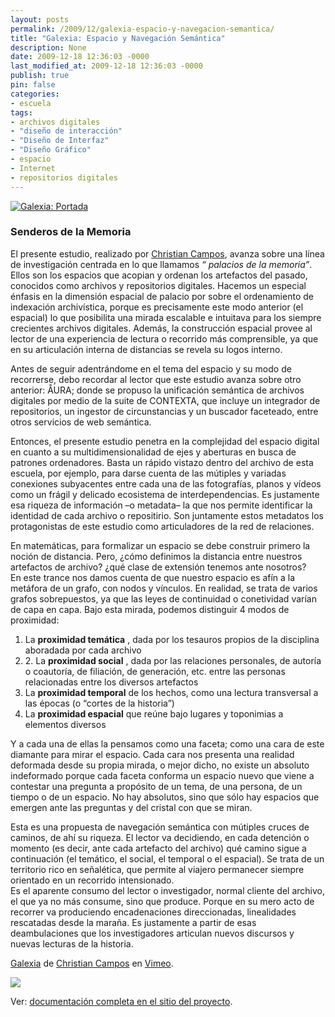 ```yaml
---
layout: posts
permalink: /2009/12/galexia-espacio-y-navegacion-semantica/
title: "Galexia: Espacio y Navegación Semántica"
description: None
date: 2009-12-18 12:36:03 -0000
last_modified_at: 2009-12-18 12:36:03 -0000
publish: true
pin: false
categories:
- escuela
tags:
- archivos digitales
- "diseño de interacción"
- "Diseño de Interfaz"
- "Diseño Gráfico"
- espacio
- Internet
- repositorios digitales
---
```

[![Galexia: Portada](http://www.ead.pucv.cl/wp-content/archivos/2009/12/galexia_portada-605x454.PNG)](http://www.ead.pucv.cl/wp-content/archivos/2009/12/galexia_portada.PNG "Galexia: Portada")

### Senderos de la Memoria

El presente estudio, realizado por [Christian Campos](http://www.christiancampos.cl/ "Sitio Personal de Christian Campos"), avanza sobre una línea de investigación centrada en lo que llamamos _“ palacios de la memoria”_. Ellos son los espacios que acopian y ordenan los artefactos del pasado, conocidos como archivos y repositorios digitales. Hacemos un especial énfasis en la dimensión espacial de palacio por sobre el ordenamiento de indexación archivística, porque es precisamente este modo anterior (el espacial) lo que posibilita una mirada escalable e intuitava para los siempre crecientes archivos digitales. Además, la construcción espacial provee al lector de una experiencia de lectura o recorrido más comprensible, ya que en su articulación interna de distancias se revela su logos interno.

Antes de seguir adentrándome en el tema del espacio y su modo de recorrerse, debo recordar al lector que este estudio avanza sobre otro anterior: ÅURA; donde se propuso la unificación semántica de archivos digitales por medio de la suite de CONTEXTA, que incluye un integrador de repositorios, un ingestor de circunstancias y un buscador faceteado, entre otros servicios de web semántica.

Entonces, el presente estudio penetra en la complejidad del espacio digital en cuanto a su multidimensionalidad de ejes y aberturas en busca de patrones ordenadores. Basta un rápido vistazo dentro del archivo de esta escuela, por ejemplo, para darse cuenta de las mútiples y variadas conexiones subyacentes entre cada una de las fotografías, planos y vídeos como un frágil y delicado ecosistema de interdependencias. Es justamente esa riqueza de información –o metadata– la que nos permite identificar la identidad de cada archivo o repositirio. Son juntamente estos metadatos los protagonistas de este estudio como articuladores de la red de relaciones.

En matemáticas, para formalizar un espacio se debe construir primero la noción de distancia. Pero, ¿cómo definimos la distancia entre nuestros artefactos de archivo? ¿qué clase de extensión tenemos ante nosotros?  
En este trance nos damos cuenta de que nuestro espacio es afín a la metáfora de un grafo, con nodos y vínculos. En realidad, se trata de varios grafos sobrepuestos, ya que las leyes de continuidad o conetividad varían de capa en capa. Bajo esta mirada, podemos distinguir 4 modos de proximidad:

  1. La **proximidad temática** , dada por los tesauros propios de la disciplina aboradada por cada archivo
  2. 2\. La **proximidad social** , dada por las relaciones personales, de autoría o coautoría, de filiación, de generación, etc. entre las personas relacionadas entre los diversos artefactos
  3. La **proximidad temporal** de los hechos, como una lectura transversal a las épocas (o “cortes de la historia”)
  4. La **proximidad espacial** que reúne bajo lugares y toponimias a elementos diversos

Y a cada una de ellas la pensamos como una faceta; como una cara de este diamante para mirar el espacio. Cada cara nos presenta una realidad deformada desde su propia mirada, o mejor dicho, no existe un absoluto indeformado porque cada faceta conforma un espacio nuevo que viene a contestar una pregunta a propósito de un tema, de una persona, de un tiempo o de un espacio. No hay absolutos, sino que sólo hay espacios que emergen ante las preguntas y del cristal con que se miran.

Esta es una propuesta de navegación semántica con mútiples cruces de caminos, de ahí su riqueza. El lector va decidiendo, en cada detención o momento (es decir, ante cada artefacto del archivo) qué camino sigue a continuación (el temático, el social, el temporal o el espacial). Se trata de un territorio rico en señalética, que permite al viajero permanecer siempre orientado en un recorrido intensionado.  
Es el aparente consumo del lector o investigador, normal cliente del archivo, el que ya no más consume, sino que produce. Porque en su mero acto de recorrer va produciendo encadenaciones direccionadas, linealidades rescatadas desde la maraña. Es justamente a partir de esas deambulaciones que los investigadores articulan nuevos discursos y nuevas lecturas de la historia.

[Galexia](http://vimeo.com/7975655) de [Christian Campos](http://vimeo.com/user1028045) en [Vimeo](http://vimeo.com/).

[![](http://proyectos.ead.pucv.cl/galexia/images/_aux/logo.png)](http://proyectos.ead.pucv.cl/galexia)

Ver: [documentación completa en el sitio del proyecto](http://proyectos.ead.pucv.cl/galexia "Sitio del Proyecto Galexia").
